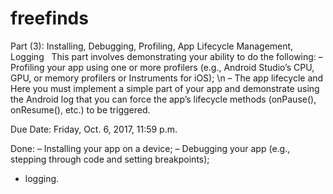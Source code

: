 # freefinds

Part (3): Installing, Debugging, Profiling, App Lifecycle Management, Logging 
 
This part involves demonstrating your ability to do the following: 
– Profiling your app using one or more profilers (e.g., Android Studio’s CPU, GPU, or memory profilers or Instruments for iOS); \n
– The app lifecycle and 
Here you must implement a simple part of your app and demonstrate using the Android log that you can force the app’s lifecycle methods (onPause(), onResume(), etc.) to be triggered. 
 
 
 
Due Date: Friday, Oct. 6, 2017, 11:59 p.m.




Done:
– Installing your app on a device; 
– Debugging your app (e.g., stepping through code and setting breakpoints); 
-  logging.
